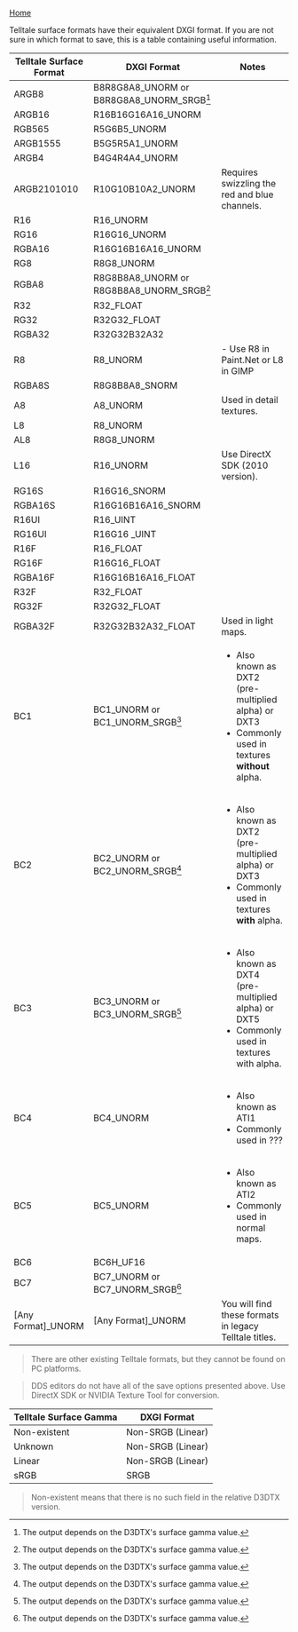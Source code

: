 
[Home](/wiki/home.md)

Telltale surface formats have their equivalent DXGI format. If you are not sure in which format to save, this is a table containing useful information.

| Telltale Surface Format | DXGI Format | Notes |
| ----------------------- | ----------- | ----------- |
| ARGB8 | B8R8G8A8_UNORM or B8R8G8A8_UNORM_SRGB[^1] | |
| ARGB16 | R16B16G16A16_UNORM | 
| RGB565 | R5G6B5_UNORM |
| ARGB1555 | B5G5R5A1_UNORM | 
| ARGB4 | B4G4R4A4_UNORM |
| ARGB2101010 | R10G10B10A2_UNORM | Requires swizzling the red and blue channels.
| R16 | R16_UNORM | 
| RG16 | R16G16_UNORM |
| RGBA16 | R16G16B16A16_UNORM | 
| RG8 | R8G8_UNORM |  
| RGBA8 | R8G8B8A8_UNORM or R8G8B8A8_UNORM_SRGB[^1] |
| R32 | R32_FLOAT| 
| RG32 | R32G32_FLOAT |
| RGBA32 | R32G32B32A32 |
| R8 | R8_UNORM |- Use R8 in Paint.Net or L8 in GIMP
| RGBA8S | R8G8B8A8_SNORM |
| A8 | A8_UNORM | Used in detail textures.
| L8 | R8_UNORM | 
| AL8 | R8G8_UNORM | 
| L16 | R16_UNORM | Use DirectX SDK (2010 version).
| RG16S | R16G16_SNORM | 
| RGBA16S | R16G16B16A16_SNORM | 
| R16UI | R16_UINT|
| RG16UI | R16G16 _UINT |
| R16F | R16_FLOAT |
| RG16F | R16G16_FLOAT | 
| RGBA16F | R16G16B16A16_FLOAT | 
| R32F | R32_FLOAT |
| RG32F | R32G32_FLOAT |  |
| RGBA32F | R32G32B32A32_FLOAT | Used in light maps.
| BC1 | BC1_UNORM or BC1_UNORM_SRGB[^1] | <ul><li>Also known as DXT2 (pre-multiplied alpha) or DXT3</li><li>Commonly used in textures **without** alpha.</li></ul>
| BC2 | BC2_UNORM or BC2_UNORM_SRGB[^1] | <ul><li>Also known as DXT2 (pre-multiplied alpha) or DXT3</li><li>Commonly used in textures **with** alpha.</li></ul>
| BC3 | BC3_UNORM or BC3_UNORM_SRGB[^1] | <ul><li>Also known as DXT4 (pre-multiplied alpha) or DXT5</li><li>Commonly used in textures with alpha.</li></ul>
| BC4 | BC4_UNORM | <ul><li>Also known as ATI1</li><li>Commonly used in ???</li></ul>
| BC5 | BC5_UNORM | <ul><li>Also known as ATI2</li><li>Commonly used in normal maps.</li></ul>
| BC6 | BC6H_UF16 | 
| BC7 | BC7_UNORM or BC7_UNORM_SRGB[^1] | 
| [Any Format]_UNORM | [Any Format]_UNORM | You will find these formats in legacy Telltale titles.

> There are other existing Telltale formats, but they cannot be found on PC platforms.

> DDS editors do not have all of the save options presented above. Use DirectX SDK or NVIDIA Texture Tool for conversion.

| Telltale Surface Gamma | DXGI Format |
| --- | --- | 
| Non-existent | Non-SRGB (Linear) |
| Unknown | Non-SRGB (Linear) |
| Linear | Non-SRGB (Linear)| 
| sRGB | SRGB |
> Non-existent means that there is no such field in the relative D3DTX version.

[^1]: The output depends on the D3DTX's surface gamma value.



